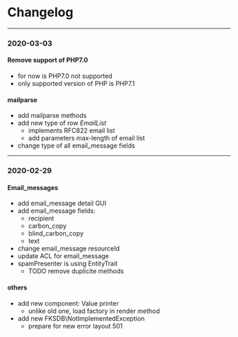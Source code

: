 # Changelog
----
### 2020-03-03
#### Remove support of PHP7.0
  * for now is PHP7.0 not supported
  * only supported version of PHP is PHP7.1
#### mailparse
  * add mailparse methods
  * add new type of row _EmailList_
    * implements RFC822 email list
    * add parameters max-length of email list
  * change type of all email_message fields
----
### 2020-02-29
#### Email_messages
  * add email_message detail GUI
  * add email_message fields:
    * recipient
    * carbon_copy
    * blind_carbon_copy
    * text
  * change email_message resourceId
  * update ACL for email_message
  * spamPresenter is using EntityTrait
    * TODO remove duplicite methods

#### others
  * add new component: Value printer
    * unlike old one, load factory in render method
  * add new FKSDB\NotImplementedException
    * prepare for new error layout 501 

